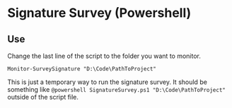 Signature Survey (Powershell)
=============================

Use
---

Change the last line of the script to the folder you want to monitor.

``Monitor-SurveySignature "D:\Code\PathToProject"``



This is just a temporary way to run the signature survey. It should be something like ``@powershell SignatureSurvey.ps1 "D:\Code\PathToProject"`` outside of the script file.